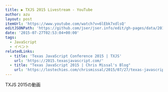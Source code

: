 ```yaml
---
title: ▶ TXJS 2015 Livestream - YouTube
author: azu
layout: post
itemUrl: 'https://www.youtube.com/watch?v=6lEbk7xdlsQ'
editJSONPath: 'https://github.com/jser/jser.info/edit/gh-pages/data/2015/07/index.json'
date: '2015-07-27T02:53:04+00:00'
tags:
  - JavaScript
  - イベント
relatedLinks:
  - title: 'Texas JavaScript Conference 2015 | TXJS'
    url: 'https://2015.texasjavascript.com/'
  - title: "Texas JavaScript 2015 | Chris Missal's Blog"
    url: 'https://lostechies.com/chrismissal/2015/07/27/texas-javascript-2015/'
---
```

TXJS 2015の動画
